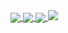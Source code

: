 <div style="margin:auto;">
  <a href="https://github.com/anuraghazra/github-readme-stats">
    <img align="center" src="https://github-readme-stats.vercel.app/api?username=bracesproul&count_private=true&theme=nightowl&show_icons=true" />
    <img align="center" src="https://github-readme-stats.vercel.app/api/wakatime?username=brace&layout=compact" />
    <img align="center" src="https://streak-stats.demolab.com/?user=DenverCoder1&theme=dark" />
  </a>
  <img src="https://hits-app.vercel.app/hits?url=https%3A%2F%2Fgithub.com%2Fbracesproul" />
</div>
